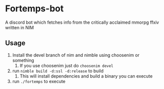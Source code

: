 # Fortemps-bot
A discord bot which fetches info from the critically acclaimed mmorpg ffxiv written in NIM

## Usage

1. Install the devel branch of nim and nimble using choosenim or something
   1. If you use choosenim just do `choosenim devel`
2. run `nimble build -d:ssl -d:release` to build
   1. This will install dependencies and build a binary you can execute
3. run `./fortemps` to execute